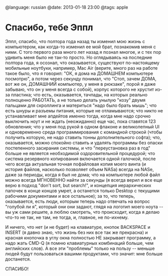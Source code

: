 @language: russian
@date: 2013-01-18 23:00
@tags: apple

Спасибо, тебе Эппл
==================

Эппл, спасибо, что полтора года назад ты изменил мою жизнь с компьютером, как когда-то изменил ее мой брат, познакомив меня с ними. С того первого раза много лет назад я познал многое, и с тех пор удивить меня было не так-то просто. Но оглядываясь на последние полтора года, я осознал, что оказывается, существуют по-настоящему мобильные ноутбуки, например, Mac Air (верите, много раз на работе такое было, что я говорил: "ОК, я дома на ДОМАШНЕМ компьютере посмотрю", а потом через секунду понимал, что "Стоп, зачем ДОМА, вот же он, ДОМАШНИЙ компьютер, у меня в рюкзаке", порой я даже забываю, что он у меня всегда с собой), корпус которого не хрустит из-за пластика; что есть, оказывается, тачпады, на которых реально полноценно РАБОТАТЬ, а не только делать унылую "козу" двумя пальцами для скроллинга и материться "надо было брать мышь"; что есть шнуры и разъемы питания, которые не отламываются; что никто не устанавливает мне апдейтов именно тогда, когда мне надо срочно выключить ноут и не ждать (неожиданно) еще час, пока ставятся 123 обновления; что у меня под рукой в одном флаконе и великолепный UI и одновременно среда программирования с командной строкой (чтобы получить которую, не надо ставить тонны дополнительного софта); что, оказывается, можно спокойно ставить и удалять программы без опаски постепенного засирания системы, и что "переустановка раз в год" больше не является необходимой оздоровительной процедурой; что система резервного копирования включается одной галочкой, после чего всегда актуальная точная пофайловая копия моего винта (и история файлов, насколько позволяет объем NASа) всегда на NASе, даже за периоды, когда я был не дома; что на компьютере любой файл можно всегда МГНОВЕННО найти за секунды (я всегда верил и все еще верю в подход "don't sort, but search!", и концепция иерархических папочек в конце концов умрет, а останется только Desktop с текущими рабочими документами и все остальное); за то, что теперь, оказывается, есть люди, которым теперь надо отвечать на вопрос "голубой ли я", который они они задают, глядя на логотип моего ноута -- вы уж сами решите, а люблю смотреть, что происходит, когда я делаю что-то не так, не там, не тогда, и, главное, не по-ихнему.

И ничего, что нет (и не будет) на клавиатуре, кнопок BACKSPACE и INSERT (я давно знаю, что жизнь без них все так же прекрасна) и красная кнопочка в углу окна полностью НЕ закрывает программу, а надо жать CMD-Q (я помню клавиатурных комбинаций больше, чем английских слов). А все эти "проблемы" только на пользу -- меньше людей будут пользоваться вашими продуктами, что значит: мне больше достанется.

СПАСИБО!
